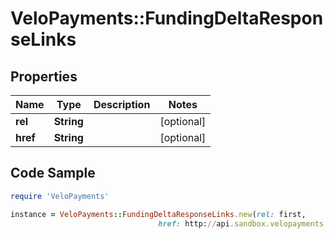 # VeloPayments::FundingDeltaResponseLinks

## Properties

Name | Type | Description | Notes
------------ | ------------- | ------------- | -------------
**rel** | **String** |  | [optional] 
**href** | **String** |  | [optional] 

## Code Sample

```ruby
require 'VeloPayments'

instance = VeloPayments::FundingDeltaResponseLinks.new(rel: first,
                                 href: http://api.sandbox.velopayments.com/v1/deltas/fundings?payorId&#x3D;0a818933-087d-47f2-ad83-2f986ed087eb&amp;updatedSince&#x3D;2019-01-20T09:00:00+00:00&amp;page&#x3D;1&amp;pageSize&#x3D;1000)
```


